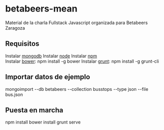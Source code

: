 betabeers-mean
====================

Material de la charla Fullstack Javascript organizada para Betabeers Zaragoza

## Requisitos
Instalar [mongodb](http://docs.mongodb.org/manual/installation/)
Instalar [node](http://nodejs.org/)
Instalar [npm](https://www.npmjs.org/)  
Instalar [bower](http://bower.io):
  npm install -g bower
Instalar [grunt](http://gruntjs.com/):
  npm install -g grunt-cli

## Importar datos de ejemplo
mongoimport --db betabeers --collection busstops --type json --file bus.json

## Puesta en marcha
  npm install
  bower install
  grunt serve
